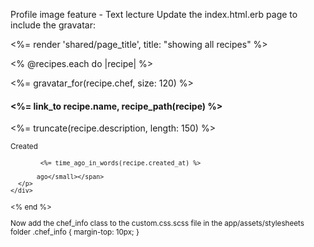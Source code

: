 Profile image feature - Text lecture
Update the index.html.erb page to include the gravatar:

<%= render 'shared/page_title', title: "showing all recipes" %>

<% @recipes.each do |recipe| %>
  <div class="row">
    <div class="col-md-2">
      <section class="chef_info center">
        <%= gravatar_for(recipe.chef, size: 120) %>
      </section>
    </div>
    <div class="col-md-8 well">
      <h4><%= link_to recipe.name, recipe_path(recipe) %></h4>
      <p><%= truncate(recipe.description, length: 150) %></p>
      <p>
        <span class="quiet"><small>Created 

            <%= time_ago_in_words(recipe.created_at) %> 

           ago</small></span>
      </p> 
    </div>
  </div>
<% end %>

Now add the chef_info class to the custom.css.scss file in the app/assets/stylesheets folder
.chef_info {
  margin-top: 10px;
}